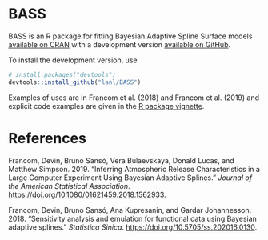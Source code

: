 BASS
================

<!-- README.md is generated from README.Rmd. Please edit that file -->

BASS is an R package for fitting Bayesian Adaptive Spline Surface models
[available on CRAN](https://CRAN.R-project.org/package=BASS) with a
development version [available on GitHub](https://github.com/lanl/BASS).

To install the development version, use

``` r
# install.packages("devtools")
devtools::install_github("lanl/BASS")
```

Examples of uses are in Francom et al. (2018) and Francom et al. (2019)
and explicit code examples are given in the [R package
vignette](https://CRAN.R-project.org/package=BASS/vignettes/).

# References

<div id="refs" class="references">

<div id="ref-francom2019inferring">

Francom, Devin, Bruno Sansó, Vera Bulaevskaya, Donald Lucas, and Matthew
Simpson. 2019. “Inferring Atmospheric Release Characteristics in a Large
Computer Experiment Using Bayesian Adaptive Splines.” *Journal of the
American Statistical Association*.
<https://doi.org/10.1080/01621459.2018.1562933>.

</div>

<div id="ref-francom2018sensitivity">

Francom, Devin, Bruno Sansó, Ana Kupresanin, and Gardar Johannesson.
2018. “Sensitivity analysis and emulation for functional data using
Bayesian adaptive splines.” *Statistica Sinica*.
<https://doi.org/10.5705/ss.202016.0130>.

</div>

</div>
